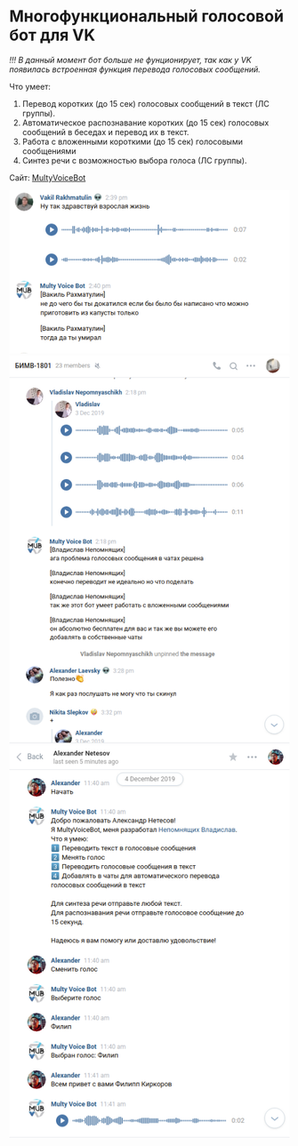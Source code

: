 # Многофункциональный голосовой бот для VK

*!!! В данный момент бот больше не фунционирует, так как у VK появилась встроенная функция перевода голосовых сообщений.*

Что умеет:

1) Перевод коротких (до 15 сек) голосовых сообщений в текст (ЛС группы).
2) Автоматическое распознавание коротких (до 15 сек) голосовых сообщений в беседах и перевод их в текст.
3) Работа с вложенными короткими (до 15 сек) голосовыми сообщениями
4) Синтез речи с возможностью выбора голоса (ЛС группы).

Сайт: [MultyVoiceBot](https://voicevkbot.herokuapp.com/)

![Пример работы с голосовыми сообщениями в беседах](storage/mvb.png "Пример работы с голосовыми сообщениями в беседах")
![Пример работы с вложенными голосовыми сообщениями в беседах](storage/multyvoicebot.png "Пример работы с вложенными голосовыми сообщениями в беседах")
![Пример работы бота в ЛС группы](storage/mvb2.png "Пример работы бота в ЛС группы")
